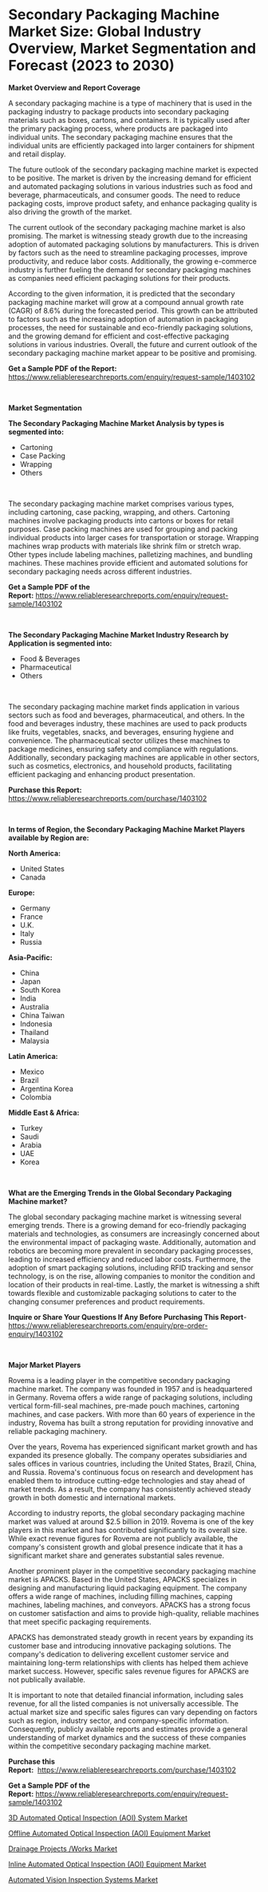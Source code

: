<p><h1>Secondary Packaging Machine Market Size: Global Industry Overview, Market Segmentation and Forecast (2023 to 2030)</h1></p><p><strong>Market Overview and Report Coverage</strong></p>
<p><p>A secondary packaging machine is a type of machinery that is used in the packaging industry to package products into secondary packaging materials such as boxes, cartons, and containers. It is typically used after the primary packaging process, where products are packaged into individual units. The secondary packaging machine ensures that the individual units are efficiently packaged into larger containers for shipment and retail display.</p><p>The future outlook of the secondary packaging machine market is expected to be positive. The market is driven by the increasing demand for efficient and automated packaging solutions in various industries such as food and beverage, pharmaceuticals, and consumer goods. The need to reduce packaging costs, improve product safety, and enhance packaging quality is also driving the growth of the market.</p><p>The current outlook of the secondary packaging machine market is also promising. The market is witnessing steady growth due to the increasing adoption of automated packaging solutions by manufacturers. This is driven by factors such as the need to streamline packaging processes, improve productivity, and reduce labor costs. Additionally, the growing e-commerce industry is further fueling the demand for secondary packaging machines as companies need efficient packaging solutions for their products.</p><p>According to the given information, it is predicted that the secondary packaging machine market will grow at a compound annual growth rate (CAGR) of 8.6% during the forecasted period. This growth can be attributed to factors such as the increasing adoption of automation in packaging processes, the need for sustainable and eco-friendly packaging solutions, and the growing demand for efficient and cost-effective packaging solutions in various industries. Overall, the future and current outlook of the secondary packaging machine market appear to be positive and promising.</p></p>
<p><strong>Get a Sample PDF of the Report:</strong> <a href="https://www.reliableresearchreports.com/enquiry/request-sample/1403102">https://www.reliableresearchreports.com/enquiry/request-sample/1403102</a></p>
<p>&nbsp;</p>
<p><strong>Market Segmentation</strong></p>
<p><strong>The Secondary Packaging Machine Market Analysis by types is segmented into:</strong></p>
<p><ul><li>Cartoning</li><li>Case Packing</li><li>Wrapping</li><li>Others</li></ul></p>
<p>&nbsp;</p>
<p><p>The secondary packaging machine market comprises various types, including cartoning, case packing, wrapping, and others. Cartoning machines involve packaging products into cartons or boxes for retail purposes. Case packing machines are used for grouping and packing individual products into larger cases for transportation or storage. Wrapping machines wrap products with materials like shrink film or stretch wrap. Other types include labeling machines, palletizing machines, and bundling machines. These machines provide efficient and automated solutions for secondary packaging needs across different industries.</p></p>
<p><strong>Get a Sample PDF of the Report:</strong>&nbsp;<a href="https://www.reliableresearchreports.com/enquiry/request-sample/1403102">https://www.reliableresearchreports.com/enquiry/request-sample/1403102</a></p>
<p>&nbsp;</p>
<p><strong>The Secondary Packaging Machine Market Industry Research by Application is segmented into:</strong></p>
<p><ul><li>Food & Beverages</li><li>Pharmaceutical</li><li>Others</li></ul></p>
<p>&nbsp;</p>
<p><p>The secondary packaging machine market finds application in various sectors such as food and beverages, pharmaceutical, and others. In the food and beverages industry, these machines are used to pack products like fruits, vegetables, snacks, and beverages, ensuring hygiene and convenience. The pharmaceutical sector utilizes these machines to package medicines, ensuring safety and compliance with regulations. Additionally, secondary packaging machines are applicable in other sectors, such as cosmetics, electronics, and household products, facilitating efficient packaging and enhancing product presentation.</p></p>
<p><strong>Purchase this Report:</strong>&nbsp; <a href="https://www.reliableresearchreports.com/purchase/1403102">https://www.reliableresearchreports.com/purchase/1403102</a></p>
<p>&nbsp;</p>
<p><strong>In terms of Region, the Secondary Packaging Machine Market Players available by Region are:</strong></p>
<p>
    <p> <strong> North America: </strong>
        <ul>
            <li>United States</li>
            <li>Canada</li>
        </ul>
        </p> 
    <p> <strong> Europe: </strong>
        <ul>
            <li>Germany</li>
            <li>France</li>
            <li>U.K.</li>
            <li>Italy</li>
            <li>Russia</li>
        </ul>
        </p> 
    <p> <strong> Asia-Pacific: </strong>
        <ul>
            <li>China</li>
            <li>Japan</li>
            <li>South Korea</li>
            <li>India</li>
            <li>Australia</li>
            <li>China Taiwan</li>
            <li>Indonesia</li>
            <li>Thailand</li>
            <li>Malaysia</li>
        </ul>
        </p> 
    <p> <strong> Latin America: </strong>
        <ul>
            <li>Mexico</li>
            <li>Brazil</li>
            <li>Argentina Korea</li>
            <li>Colombia</li>
        </ul>
        </p> 
    <p> <strong> Middle East & Africa: </strong>
        <ul>
            <li>Turkey</li>
            <li>Saudi</li>
            <li>Arabia</li>
            <li>UAE</li>
            <li>Korea</li>
        </ul>
    </p>
    </p>
<p>&nbsp;</p>
<p><strong>What are the Emerging Trends in the Global Secondary Packaging Machine market?</strong></p>
<p><p>The global secondary packaging machine market is witnessing several emerging trends. There is a growing demand for eco-friendly packaging materials and technologies, as consumers are increasingly concerned about the environmental impact of packaging waste. Additionally, automation and robotics are becoming more prevalent in secondary packaging processes, leading to increased efficiency and reduced labor costs. Furthermore, the adoption of smart packaging solutions, including RFID tracking and sensor technology, is on the rise, allowing companies to monitor the condition and location of their products in real-time. Lastly, the market is witnessing a shift towards flexible and customizable packaging solutions to cater to the changing consumer preferences and product requirements.</p></p>
<p><strong>Inquire or Share Your Questions If Any Before Purchasing This Report</strong>- <a href="https://www.reliableresearchreports.com/enquiry/pre-order-enquiry/1403102">https://www.reliableresearchreports.com/enquiry/pre-order-enquiry/1403102</a></p>
<p>&nbsp;</p>
<p><strong>Major Market Players</strong></p>
<p><p>Rovema is a leading player in the competitive secondary packaging machine market. The company was founded in 1957 and is headquartered in Germany. Rovema offers a wide range of packaging solutions, including vertical form-fill-seal machines, pre-made pouch machines, cartoning machines, and case packers. With more than 60 years of experience in the industry, Rovema has built a strong reputation for providing innovative and reliable packaging machinery.</p><p>Over the years, Rovema has experienced significant market growth and has expanded its presence globally. The company operates subsidiaries and sales offices in various countries, including the United States, Brazil, China, and Russia. Rovema's continuous focus on research and development has enabled them to introduce cutting-edge technologies and stay ahead of market trends. As a result, the company has consistently achieved steady growth in both domestic and international markets.</p><p>According to industry reports, the global secondary packaging machine market was valued at around $2.5 billion in 2019. Rovema is one of the key players in this market and has contributed significantly to its overall size. While exact revenue figures for Rovema are not publicly available, the company's consistent growth and global presence indicate that it has a significant market share and generates substantial sales revenue.</p><p>Another prominent player in the competitive secondary packaging machine market is APACKS. Based in the United States, APACKS specializes in designing and manufacturing liquid packaging equipment. The company offers a wide range of machines, including filling machines, capping machines, labeling machines, and conveyors. APACKS has a strong focus on customer satisfaction and aims to provide high-quality, reliable machines that meet specific packaging requirements.</p><p>APACKS has demonstrated steady growth in recent years by expanding its customer base and introducing innovative packaging solutions. The company's dedication to delivering excellent customer service and maintaining long-term relationships with clients has helped them achieve market success. However, specific sales revenue figures for APACKS are not publically available.</p><p>It is important to note that detailed financial information, including sales revenue, for all the listed companies is not universally accessible. The actual market size and specific sales figures can vary depending on factors such as region, industry sector, and company-specific information. Consequently, publicly available reports and estimates provide a general understanding of market dynamics and the success of these companies within the competitive secondary packaging machine market.</p></p>
<p><strong>Purchase this Report:</strong>&nbsp;&nbsp;<a href="https://www.reliableresearchreports.com/purchase/1403102">https://www.reliableresearchreports.com/purchase/1403102</a></p>
<p></p>
<p><strong>Get a Sample PDF of the Report:</strong>&nbsp;<a href="https://www.reliableresearchreports.com/enquiry/request-sample/1403102">https://www.reliableresearchreports.com/enquiry/request-sample/1403102</a></p>
<p><p><a href="https://medium.com/@jarredmertz2772/analyzing-3d-automated-optical-inspection-aoi-system-market-global-industry-perspective-and-4425af550e23">3D Automated Optical Inspection (AOI) System Market</a></p><p><a href="https://medium.com/@reyeshowell655/offline-automated-optical-inspection-aoi-equipment-market-size-and-market-trends-complete-ec7786e8d2c0">Offline Automated Optical Inspection (AOI) Equipment Market</a></p><p><a href="https://medium.com/@samirmayert107/drainage-projects-works-market-competitive-analysis-market-trends-and-forecast-to-2030-bff2dc1db5c7">Drainage Projects /Works Market</a></p><p><a href="https://medium.com/@jonatanjast6362/inline-automated-optical-inspection-aoi-equipment-market-the-key-to-successful-business-strategy-dd4a24dc5b82">Inline Automated Optical Inspection (AOI) Equipment Market</a></p><p><a href="https://medium.com/@charityrice2662/automated-vision-inspection-systems-market-exploring-market-share-market-trends-and-future-1aeec01d6178">Automated Vision Inspection Systems Market</a></p></p>